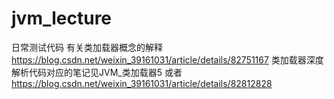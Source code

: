 # jvm_lecture
日常测试代码
有关类加载器概念的解释
https://blog.csdn.net/weixin_39161031/article/details/82751167
类加载器深度解析代码对应的笔记见JVM_类加载器5 或者 https://blog.csdn.net/weixin_39161031/article/details/82812828
